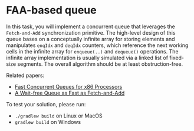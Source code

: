 # FAA-based queue

In this task, you will implement a concurrent queue that leverages the `Fetch-and-Add` synchronization primitive. 
The high-level design of this queue bases on a conceptually infinite array for storing elements and manipulates 
`enqIdx` and `deqIdx` counters, which reference the next working cells in the infinite array for `enqueue(..)` 
and `dequeue()` operations. The infinite array implementation is usually simulated via a linked list of 
fixed-size segments. The overall algorithm should be at least obstruction-free.

Related papers:
* [Fast Concurrent Queues for x86 Processors](https://www.cs.tau.ac.il/~mad/publications/ppopp2013-x86queues.pdf)
* [A Wait-free Queue as Fast as Fetch-and-Add](http://chaoran.me/assets/pdf/wfq-ppopp16.pdf)

To test your solution, please run:
* `./gradlew build` on Linux or MacOS
* `gradlew build` on Windows
